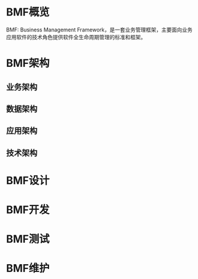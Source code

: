 # BMF概览
BMF: Business Management Framework，是一套业务管理框架，主要面向业务应用软件的技术角色提供软件全生命周期管理的标准和框架。

# BMF架构
## 业务架构
## 数据架构
## 应用架构
## 技术架构

# BMF设计

# BMF开发

# BMF测试

# BMF维护
